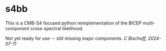 # s4bb

This is a CMB-S4 focused python reimplementation of the BICEP multi-component cross-spectral likelihood.

Not yet ready for use -- still missing major components. *C Bischoff, 2024-07-11*

